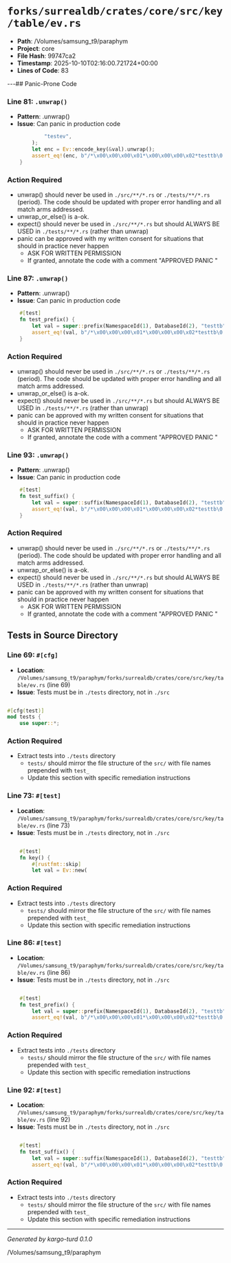 # `forks/surrealdb/crates/core/src/key/table/ev.rs`

- **Path**: /Volumes/samsung_t9/paraphym
- **Project**: core
- **File Hash**: 99747ca2  
- **Timestamp**: 2025-10-10T02:16:00.721724+00:00  
- **Lines of Code**: 83

---## Panic-Prone Code


### Line 81: `.unwrap()`

- **Pattern**: .unwrap()
- **Issue**: Can panic in production code

```rust
			"testev",
		);
		let enc = Ev::encode_key(&val).unwrap();
		assert_eq!(enc, b"/*\x00\x00\x00\x01*\x00\x00\x00\x02*testtb\0!evtestev\0");
	}
```

### Action Required

- unwrap() should never be used in `./src/**/*.rs` or `./tests/**/*.rs` (period). The code should be updated with proper error handling and all match arms addressed.
- unwrap_or_else() is a-ok. 
- expect() should never be used in `./src/**/*.rs` but should ALWAYS BE USED in `./tests/**/*.rs` (rather than unwrap)
- panic can be approved with my written consent for situations that should in practice never happen  
  - ASK FOR WRITTEN PERMISSION
  - If granted, annotate the code with a comment "APPROVED PANIC "


### Line 87: `.unwrap()`

- **Pattern**: .unwrap()
- **Issue**: Can panic in production code

```rust
	#[test]
	fn test_prefix() {
		let val = super::prefix(NamespaceId(1), DatabaseId(2), "testtb").unwrap();
		assert_eq!(val, b"/*\x00\x00\x00\x01*\x00\x00\x00\x02*testtb\0!ev\0");
	}
```

### Action Required

- unwrap() should never be used in `./src/**/*.rs` or `./tests/**/*.rs` (period). The code should be updated with proper error handling and all match arms addressed.
- unwrap_or_else() is a-ok. 
- expect() should never be used in `./src/**/*.rs` but should ALWAYS BE USED in `./tests/**/*.rs` (rather than unwrap)
- panic can be approved with my written consent for situations that should in practice never happen  
  - ASK FOR WRITTEN PERMISSION
  - If granted, annotate the code with a comment "APPROVED PANIC "


### Line 93: `.unwrap()`

- **Pattern**: .unwrap()
- **Issue**: Can panic in production code

```rust
	#[test]
	fn test_suffix() {
		let val = super::suffix(NamespaceId(1), DatabaseId(2), "testtb").unwrap();
		assert_eq!(val, b"/*\x00\x00\x00\x01*\x00\x00\x00\x02*testtb\0!ev\xff");
	}
```

### Action Required

- unwrap() should never be used in `./src/**/*.rs` or `./tests/**/*.rs` (period). The code should be updated with proper error handling and all match arms addressed.
- unwrap_or_else() is a-ok. 
- expect() should never be used in `./src/**/*.rs` but should ALWAYS BE USED in `./tests/**/*.rs` (rather than unwrap)
- panic can be approved with my written consent for situations that should in practice never happen  
  - ASK FOR WRITTEN PERMISSION
  - If granted, annotate the code with a comment "APPROVED PANIC "

## Tests in Source Directory


### Line 69: `#[cfg]`

- **Location**: `/Volumes/samsung_t9/paraphym/forks/surrealdb/crates/core/src/key/table/ev.rs` (line 69)
- **Issue**: Tests must be in `./tests` directory, not in `./src`

```rust

#[cfg(test)]
mod tests {
	use super::*;

```

### Action Required

- Extract tests into `./tests` directory
  - `tests/` should mirror the file structure of the `src/` with file names prepended with `test_`
  - Update this section with specific remediation instructions
  


### Line 73: `#[test]`

- **Location**: `/Volumes/samsung_t9/paraphym/forks/surrealdb/crates/core/src/key/table/ev.rs` (line 73)
- **Issue**: Tests must be in `./tests` directory, not in `./src`

```rust

	#[test]
	fn key() {
		#[rustfmt::skip]
		let val = Ev::new(
```

### Action Required

- Extract tests into `./tests` directory
  - `tests/` should mirror the file structure of the `src/` with file names prepended with `test_`
  - Update this section with specific remediation instructions
  


### Line 86: `#[test]`

- **Location**: `/Volumes/samsung_t9/paraphym/forks/surrealdb/crates/core/src/key/table/ev.rs` (line 86)
- **Issue**: Tests must be in `./tests` directory, not in `./src`

```rust

	#[test]
	fn test_prefix() {
		let val = super::prefix(NamespaceId(1), DatabaseId(2), "testtb").unwrap();
		assert_eq!(val, b"/*\x00\x00\x00\x01*\x00\x00\x00\x02*testtb\0!ev\0");
```

### Action Required

- Extract tests into `./tests` directory
  - `tests/` should mirror the file structure of the `src/` with file names prepended with `test_`
  - Update this section with specific remediation instructions
  


### Line 92: `#[test]`

- **Location**: `/Volumes/samsung_t9/paraphym/forks/surrealdb/crates/core/src/key/table/ev.rs` (line 92)
- **Issue**: Tests must be in `./tests` directory, not in `./src`

```rust

	#[test]
	fn test_suffix() {
		let val = super::suffix(NamespaceId(1), DatabaseId(2), "testtb").unwrap();
		assert_eq!(val, b"/*\x00\x00\x00\x01*\x00\x00\x00\x02*testtb\0!ev\xff");
```

### Action Required

- Extract tests into `./tests` directory
  - `tests/` should mirror the file structure of the `src/` with file names prepended with `test_`
  - Update this section with specific remediation instructions
  

---

*Generated by kargo-turd 0.1.0*

/Volumes/samsung_t9/paraphym